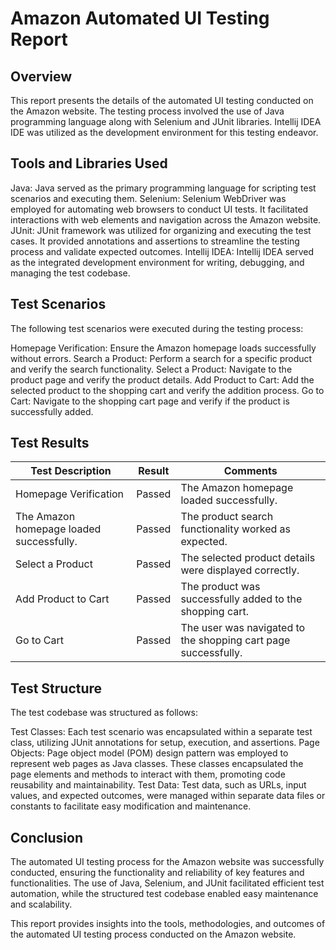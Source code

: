 # Amazon Automated UI Testing Report

## Overview
This report presents the details of the automated UI testing conducted on the Amazon website. The testing process involved the use of Java programming language along with Selenium and JUnit libraries. Intellij IDEA IDE was utilized as the development environment for this testing endeavor.

## Tools and Libraries Used

Java: Java served as the primary programming language for scripting test scenarios and executing them.
Selenium: Selenium WebDriver was employed for automating web browsers to conduct UI tests. It facilitated interactions with web elements and navigation across the Amazon website.
JUnit: JUnit framework was utilized for organizing and executing the test cases. It provided annotations and assertions to streamline the testing process and validate expected outcomes.
Intellij IDEA: Intellij IDEA served as the integrated development environment for writing, debugging, and managing the test codebase.

## Test Scenarios
The following test scenarios were executed during the testing process:

Homepage Verification: Ensure the Amazon homepage loads successfully without errors.
Search a Product: Perform a search for a specific product and verify the search functionality.
Select a Product: Navigate to the product page and verify the product details.
Add Product to Cart: Add the selected product to the shopping cart and verify the addition process.
Go to Cart: Navigate to the shopping cart page and verify if the product is successfully added.

## Test Results

| Test Description     | Result     | Comments     |
|------------|-------------|-------------|
| Homepage Verification | Passed | The Amazon homepage loaded successfully. |
| The Amazon homepage loaded successfully. | Passed | The product search functionality worked as expected.|
| Select a Product | Passed | The selected product details were displayed correctly.|
| Add Product to Cart | Passed | The product was successfully added to the shopping cart.|
| Go to Cart | Passed | The user was navigated to the shopping cart page successfully.|

## Test Structure
The test codebase was structured as follows:

Test Classes: Each test scenario was encapsulated within a separate test class, utilizing JUnit annotations for setup, execution, and assertions.
Page Objects: Page object model (POM) design pattern was employed to represent web pages as Java classes. These classes encapsulated the page elements and methods to interact with them, promoting code reusability and maintainability.
Test Data: Test data, such as URLs, input values, and expected outcomes, were managed within separate data files or constants to facilitate easy modification and maintenance.

## Conclusion
The automated UI testing process for the Amazon website was successfully conducted, ensuring the functionality and reliability of key features and functionalities. The use of Java, Selenium, and JUnit facilitated efficient test automation, while the structured test codebase enabled easy maintenance and scalability.

This report provides insights into the tools, methodologies, and outcomes of the automated UI testing process conducted on the Amazon website.
